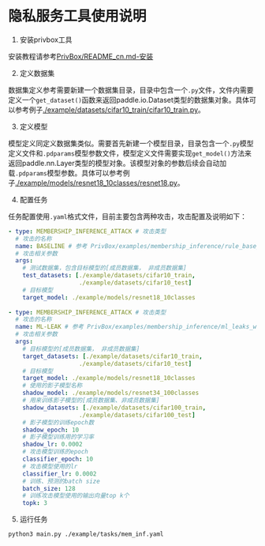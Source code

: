 # 隐私服务工具使用说明

1. 安装privbox工具
   
安装教程请参考[PrivBox/README_cn.md-安装](../../PrivBox/README_cn.md###安装)

2. 定义数据集
   
数据集定义参考需要新建一个数据集目录，目录中包含一个`.py`文件，文件内需要定义一个`get_dataset()`函数来返回paddle.io.Dataset类型的数据集对象。具体可以参考例子[./example/datasets/cifar10_train/cifar10_train.py](./example/datasets/cifar10_train/cifar10_train.py)。

3. 定义模型
   
模型定义同定义数据集类似。需要首先新建一个模型目录，目录包含一个`.py`模型定义文件和`.pdparams`模型参数文件，模型定义文件需要实现`get_model()`方法来返回paddle.nn.Layer类型的模型对象。该模型对象的参数后续会自动加载`.pdparams`模型参数。具体可以参考例子[./example/models/resnet18_10classes/resnet18.py](./example/models/resnet18_10classes/resnet18.py)。

4. 配置任务
   
任务配置使用`.yaml`格式文件，目前主要包含两种攻击，攻击配置及说明如下：
```yaml
- type: MEMBERSHIP_INFERENCE_ATTACK # 攻击类型
  # 攻击的名称
  name: BASELINE # 参考 PrivBox/examples/membership_inference/rule_base_with_cifar10/README_cn.md 的攻击说明
  # 攻击相关参数
  args:           
    # 测试数据集，包含目标模型的[成员数据集， 非成员数据集]
    test_datasets: [./example/datasets/cifar10_train,
                    ./example/datasets/cifar10_test]
    # 目标模型
    target_model: ./example/models/resnet18_10classes
    
- type: MEMBERSHIP_INFERENCE_ATTACK # 攻击类型
  # 攻击的名称
  name: ML-LEAK # 参考 PrivBox/examples/membership_inference/ml_leaks_with_cifar10_cifar100/README_cn.md 的攻击说明
  # 攻击相关参数
  args:           
    # 目标模型的[成员数据集， 非成员数据集]
    target_datasets: [./example/datasets/cifar10_train,
                    ./example/datasets/cifar10_test]
    # 目标模型
    target_model: ./example/models/resnet18_10classes
    # 使用的影子模型名称
    shadow_model: ./example/models/resnet34_100classes
    # 用来训练影子模型的[成员数据集、非成员数据集]
    shadow_datasets: [./example/datasets/cifar100_train,
                    ./example/datasets/cifar100_test]
    # 影子模型的训练epoch数
    shadow_epoch: 10
    # 影子模型训练用的学习率
    shadow_lr: 0.0002
    # 攻击模型训练的epoch
    classifier_epoch: 10
    # 攻击模型使用的lr
    classifier_lr: 0.0002
    # 训练、预测的batch size
    batch_size: 128
    # 训练攻击模型使用的输出向量top k个
    topk: 3

```

5. 运行任务

```shell
python3 main.py ./example/tasks/mem_inf.yaml
```